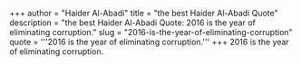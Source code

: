 +++
author = "Haider Al-Abadi"
title = "the best Haider Al-Abadi Quote"
description = "the best Haider Al-Abadi Quote: 2016 is the year of eliminating corruption."
slug = "2016-is-the-year-of-eliminating-corruption"
quote = '''2016 is the year of eliminating corruption.'''
+++
2016 is the year of eliminating corruption.
